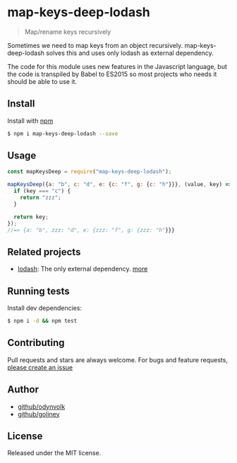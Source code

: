 # map-keys-deep-lodash
> Map/rename keys recursively

Sometimes we need to map keys from an object recursively. map-keys-deep-lodash solves this and uses only lodash as external
dependency.

The code for this module uses new features in the Javascript language, but the code is transpiled by Babel to ES2015 so most projects who needs it should be able to use it.

## Install

Install with [npm](https://www.npmjs.com/)

```sh
$ npm i map-keys-deep-lodash --save
```

## Usage

```js
const mapKeysDeep = require("map-keys-deep-lodash");

mapKeysDeep({a: "b", c: "d", e: {c: "f", g: {c: "h"}}}, (value, key) => {
  if (key === "c") {
    return "zzz";
  }

  return key;
});
//=> {a: "b", zzz: "d", e: {zzz: "f", g: {zzz: "h"}}}
```

## Related projects

* [lodash](https://github.com/lodash/lodash): The only external dependency. [more](https://github.com/lodash/lodash)

## Running tests

Install dev dependencies:

```sh
$ npm i -d && npm test
```

## Contributing

Pull requests and stars are always welcome. For bugs and feature requests, [please create an issue](https://github.com/odynvolk/map-keys-deep-lodash/issues/new)

## Author

+ [github/odynvolk](https://github.com/odynvolk)
+ [github/goliney](https://github.com/goliney)

## License

Released under the MIT license.

